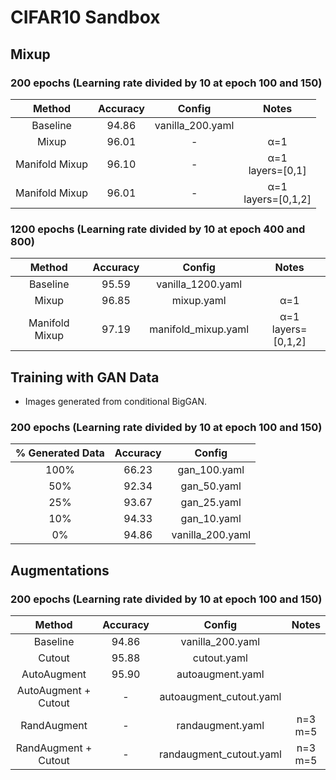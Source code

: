 # CIFAR10 Sandbox

## Mixup 
### 200 epochs (Learning rate divided by 10 at epoch 100 and 150)

|Method|Accuracy|Config|Notes|
|:----:|:-----:|:-----:|:---:|
|Baseline|94.86|vanilla\_200.yaml||
|Mixup|96.01|-|&alpha;=1|
|Manifold Mixup|96.10|-|&alpha;=1 <br> layers=[0,1]|
|Manifold Mixup|96.01|-|&alpha;=1 <br> layers=[0,1,2]|

### 1200 epochs (Learning rate divided by 10 at epoch 400 and 800)

|Method|Accuracy|Config|Notes|
|:----:|:-----:|:-----:|:---:|
|Baseline|95.59|vanilla\_1200.yaml||
|Mixup|96.85|mixup.yaml|&alpha;=1|
|Manifold Mixup|97.19|manifold\_mixup.yaml|&alpha;=1 <br> layers=[0,1,2]|

## Training with GAN Data
- Images generated from conditional BigGAN.

### 200 epochs (Learning rate divided by 10 at epoch 100 and 150)

|\% Generated Data|Accuracy|Config|
|:----:|:-----:|:-----:|
|100\%|66.23|gan\_100.yaml|
|50\%|92.34|gan\_50.yaml|
|25\%|93.67|gan\_25.yaml|
|10\%|94.33|gan\_10.yaml|
|0\%|94.86|vanilla\_200.yaml||

## Augmentations
### 200 epochs (Learning rate divided by 10 at epoch 100 and 150)

|Method|Accuracy|Config|Notes|
|:----:|:-----:|:-----:|:---:|
|Baseline|94.86|vanilla\_200.yaml||
|Cutout|95.88|cutout.yaml||
|AutoAugment|95.90|autoaugment.yaml||
|AutoAugment + Cutout|-|autoaugment\_cutout.yaml||
|RandAugment|-|randaugment.yaml|n=3 <br> m=5|
|RandAugment + Cutout|-|randaugment\_cutout.yaml|n=3 <br> m=5|
